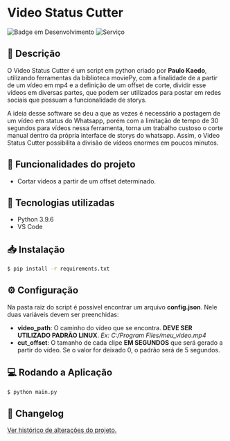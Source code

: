 # Video Status Cutter
![Badge em Desenvolvimento](http://img.shields.io/static/v1?label=STATUS&message=VERSÃO1.0&color=GREEN&style=for-the-badge) ![Serviço](https://img.shields.io/static/v1?label=type&message=service&color=blue&style=for-the-badge)

## 📑 Descrição

O Video Status Cutter é um script em python criado por __Paulo Kaedo__, utilizando ferramentas da biblioteca moviePy, com a finalidade de a partir de um vídeo em mp4 e a definição de um offset de corte, dividir esse vídeos em diversas partes, que podem ser utilizados para postar em redes sociais que possuam a funcionalidade de storys. 

A ideia desse software se deu a que as vezes é necessário a postagem de um vídeo em status do Whatsapp, porém com a limitação de tempo de 30 segundos para vídeos nessa ferramenta, torna um trabalho custoso o corte manual dentro da própria interface de storys do whatsapp. Assim, o Video Status Cutter possibilita a divisão de vídeos enormes em poucos minutos.


## :hammer: Funcionalidades do projeto

- Cortar vídeos a partir de um offset determinado.

## :wrench: Tecnologias utilizadas

- Python 3.9.6
- VS Code

## 📥 Instalação

```bash
$ pip install -r requirements.txt
```
## ⚙ Configuração

Na pasta raiz do script é possível encontrar um arquivo __config.json__. Nele duas variáveis devem ser preenchidas:
  - __video_path__: O caminho do vídeo que se encontra. __DEVE SER UTILIZADO PADRÃO LINUX__. _Ex: C:/Program Files/meu_video.mp4_
  - __cut_offset__: O tamanho de cada clipe __EM SEGUNDOS__ que será gerado a partir do vídeo. Se o valor for deixado 0, o padrão será de 5 segundos.

## 💻 Rodando a Aplicação

```bash
$ python main.py
```

## 📰 Changelog

[Ver histórico de alterações do projeto.](https://github.com/PAULOKAEDO/video-status-cutter/blob/main/CHANGELOG.md)



